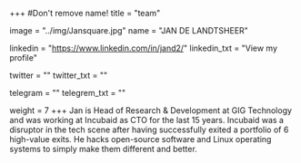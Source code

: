 +++
#Don't remove name!
title = "team"

image = "../img/Jansquare.jpg"
name = "JAN DE LANDTSHEER"

linkedin = "https://www.linkedin.com/in/jand2/"
linkedin_txt = "View my profile"

twitter = ""
twitter_txt = ""

telegram = ""
telegrem_txt = ""

weight = 7
+++
Jan is Head of Research & Development at GIG Technology and was working at Incubaid as CTO for the last 15 years. Incubaid was a disruptor in the tech scene after having successfully exited a portfolio of 6 high-value exits. He hacks open-source software and Linux operating systems to simply make them different and better.
